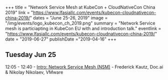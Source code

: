 +++
title = "Network Service Mesh at KubeCon + CloudNativeCon China 2019"
link = "https://www.lfasiallc.com/events/kubecon-cloudnativecon-china-2019/"
dates = "June 25-26, 2019"
image = "/img/events/logo_kubecon_ch_2019.png"
summary = "Network Service mesh is particiapting in KubeCon EU with and introduction talk."
eventlink = "https://www.lfasiallc.com/events/kubecon-cloudnativecon-china-2019/"
date = "2019-06-27"
publishDate ="2019-04-16"
+++

Tuesday Jun 25
--------------------
12:05 - 12:40 - [Intro: Network Service Mesh (NSM)](https://sched.co/OB2V) - Frederick Kautz, Doc.ai & Nikolay Nikolaev, VMware

